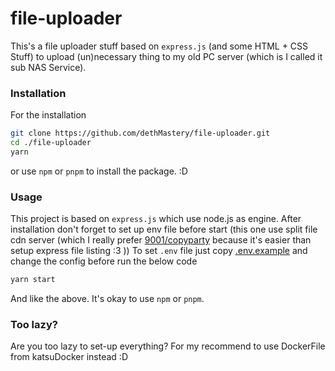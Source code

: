 # file-uploader

This's a file uploader stuff based on `express.js` (and some HTML + CSS Stuff) to upload (un)necessary thing to my old PC server (which is I called it sub NAS Service).

### Installation

For the installation

```zsh
git clone https://github.com/dethMastery/file-uploader.git
cd ./file-uploader
yarn
```

or use `npm` or `pnpm` to install the package. :D

### Usage

This project is based on `express.js` which use node.js as engine. After installation don't forget to set up env file before start (this one use split file cdn server (which I really prefer [9001/copyparty](https://github.com/9001/copyparty) because it's easier than setup express file listing :3 )) To set `.env` file just copy [.env.example](./.env.example) and change the config before run the below code

```zsh
yarn start
```

And like the above. It's okay to use `npm` or `pnpm`.

### Too lazy?

Are you too lazy to set-up everything? For my recommend to use DockerFile from katsuDocker instead :D
